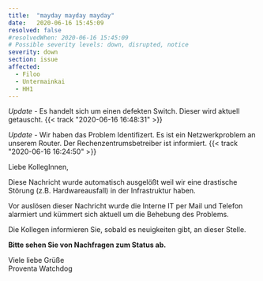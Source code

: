 ```yaml
---
title:  "mayday mayday mayday"
date:   2020-06-16 15:45:09
resolved: false
#resolvedWhen: 2020-06-16 15:45:09
# Possible severity levels: down, disrupted, notice
severity: down
section: issue
affected:
  - Filoo
  - Untermainkai
  - HH1
---
```

<!-- update -->
*Update* - Es handelt sich um einen defekten Switch. Dieser wird aktuell getauscht. {{< track "2020-06-16 16:48:31" >}}

*Update* - Wir haben das Problem Identifizert. Es ist ein Netzwerkproblem an unserem Router. Der Rechenzentrumsbetreiber ist informiert. {{< track "2020-06-16 16:24:50" >}}

Liebe KollegInnen,

Diese Nachricht wurde automatisch ausgelößt weil wir eine drastische Störung (z.B. Hardwareausfall) in der Infrastruktur haben.

Vor auslösen dieser Nachricht wurde die Interne IT per Mail und Telefon alarmiert und kümmert sich aktuell um die Behebung des Problems.

Die Kollegen informieren Sie, sobald es neuigkeiten gibt, an dieser Stelle.

**Bitte sehen Sie von Nachfragen zum Status ab.**

Viele liebe Grüße  
Proventa Watchdog
